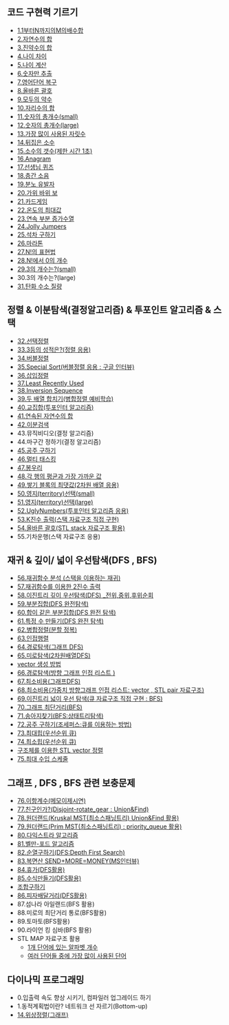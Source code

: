 ﻿## 코드 구현력 기르기

- [1.1부터N까지의M의배수합](1.implement/1.cpp)
- [2.자연수의 합](1.implement/2.cpp)
- [3.진약수의 합](1.implement/3.cpp)
- [4.나이 차이](1.implement/4.cpp)
- [5.나이 계산](1.implement/5.cpp)
- [6.숫자만 추출](1.implement/6.cpp)
- [7.영어단어 복구](1.implement/7.cpp)
- [8.올바른 괄호](1.implement/8.cpp)
- [9.모두의 약수](1.implement/9.cpp)
- [10.자리수의 합](1.implement/10.cpp)
- [11.숫자의 총개수(small)](1.implement/11.cpp)
- [12.숫자의 총개수(large)](1.implement/12.cpp)
- [13.가장 많이 사용된 자릿수](1.implement/13.cpp)
- [14.뒤집은 소수](1.implement/14.cpp)
- [15.소수의 갯수(제한 시간 1초)](1.implement/15.cpp)
- [16.Anagram](1.implement/16.cpp)
- [17.선생님 퀴즈](1.implement/17.cpp)
- [18.층간 소음](1.implement/18.cpp)
- [19.분노 유발자](1.implement/19.cpp)
- [20.가위 바위 보](1.implement/20.cpp)
- [21.카드게임](1.implement/21.cpp)
- [22.온도의 최대값](1.implement/22.cpp)
- [23.연속 부분 증가수열](1.implement/23.cpp)
- [24.Jolly Jumpers](1.implement/24.cpp)
- [25.석차 구하기](1.implement/25.cpp)
- [26.마라톤](1.implement/26.cpp)
- [27.N!의 표현법](1.implement/27.cpp)
- [28.N!에서 0의 개수](1.implement/28.cpp)
- [29.3의 개수는?(small)](1.implement/29.cpp)
- 30.3의 개수는?(large)
- [31.탄화 수소 질량](1.implement/31.cpp)

## 정렬 & 이분탐색(결정알고리즘) & 투포인트 알고리즘 & 스택

- [32.선택정렬](2.sort_search/32.cpp)
- [33.3등의 성적은?(정렬 응용)](2.sort_search/33.cpp)
- [34.버블정렬](2.sort_search/34.cpp)
- [35.Special Sort(버블정렬 응용 : 구글 인터뷰)](2.sort_search/35.cpp)
- [36.삽입정렬](2.sort_search/36.cpp)
- [37.Least Recently Used](2.sort_search/37.cpp)
- [38.Inversion Sequence](2.sort_search/38.cpp)
- [39.두 배열 합치기(병합정렬 예비학습)](2.sort_search/39.cpp)
- [40.교집합(투포인터 알고리즘)](2.sort_search/40.cpp)
- [41.연속된 자연수의 합](2.sort_search/41.cpp)
- [42.이분검색](2.sort_search/42.cpp)
- 43.뮤직비디오(결정 알고리즘)
- 44.마구간 정하기(결정 알고리즘)
- [45.공주 구하기](2.sort_search/45.cpp)
- [46.멀티 태스킹](2.sort_search/46.cpp)
- [47.봉우리](2.sort_search/47.cpp)
- [48.각 행의 평균과 가장 가까운 값](2.sort_search/48.cpp)
- [49.쌓기 블록의 최댓값(2차원 배열 응용)](2.sort_search/49.cpp)
- [50.영지(territory)선택(small)](2.sort_search/50.cpp)
- [51.영지(territory)선택(large)](2.sort_search/51.cpp)
- [52.UglyNumbers(투포인터 알고리즘 응용)](2.sort_search/52.cpp)
- [53.K진수 출력(스택 자료구조 직접 구현)](2.sort_search/53.cpp)
- [54.올바른 괄호(STL stack 자료구조 활용)](2.sort_search/54.cpp)
- 55.기차운행(스택 자료구조 응용)

## 재귀 & 깊이/ 넓이 우선탐색(DFS , BFS)

- [56.재귀함수 분석 (스택을 이용하는 재귀)](3.recur/56.cpp)
- [57.재귀함수를 이용한 2진수 출력](3.recur/57.cpp)
- [58.이진트리 깊이 우선탐색(DFS) _전위,중위,후위순회](3.recur/58.cpp)
- [59.부분집합(DFS 완전탐색)](3.recur/59.cpp)
- [60.합이 같은 부분집합(DFS 완전 탐색)](3.recur/60.cpp)
- [61.특정 수 만들기(DFS 완전 탐색)](3.recur/61.cpp)
- [62.병합정렬(분할 정복)](3.recur/62.cpp)
- [63.인접행렬](3.recur/63.cpp)
- [64.경로탐색(그래프 DFS)](3.recur/64.cpp)
- [65.미로탐색(2차원배열DFS)](3.recur/65.cpp)
- [vector 생성 방법](3.recur/vector.cpp)
- [66.경로탐색(방향 그래프 인접 리스트 )](3.recur/66.cpp)
- [67.최소비용(그래프DFS)](3.recur/67.cpp)
- [68.최소비용(가중치 방향그래프 인접 리스트: vector , STL pair 자료구조)](3.recur/68.cpp)
- [69.이진트리 넓이 우선 탐색(큐 자료구조 직접 구현 : BFS)](3.recur/69.cpp)
- [70.그래프 최단거리(BFS)](3.recur/70.cpp)
- [71.송아지찾기(BFS:상태트리탐색)](3.recur/71.cpp)
- [72.공주 구하기(조세퍼스:큐를 이용하는 방법)](3.recur/72.cpp)
- [73.최대힙(우선순위 큐)](3.recur/73.cpp)
- [74.최소힙(우선순위 큐)](3.recur/74.cpp)
- [구조체를 이용한 STL vector 정렬](3.recur/stl_sort.cpp)
- [75.최대 수입 스케줄](3.recur/75.cpp)

## 그래프 , DFS , BFS 관련 보충문제

- [76.이항계수(메모이제시연)](4.graph/76.cpp)
- [77.친구인가?(Disjoint-rotate_gear : Union&Find)](4.graph/77.cpp)
- [78.원더랜드(Kruskal MST(최소스패닝트리) Union&Find 활용)](4.graph/78.cpp)
- [79.원더랜드(Prim MST(최소스패닝트리) : priority_queue 활용)](4.graph/79.cpp)
- [80.다익스트라 알고리즘](4.graph/80.cpp)
- [81.벨만-포드 알고리즘](4.graph/벨만.md)
- [82.순열구하기(DFS:Depth First Search)](4.graph/82.cpp)
- [83.복면산 SEND+MORE=MONEY(MS인터뷰)](4.graph/83.cpp)
- [84.휴가(DFS활용)](4.graph/84.cpp)
- [85.수식만들기(DFS활용)](4.graph/85.cpp)
- [조합구하기](4.graph/combination.cpp)
- [86.피자배달거리(DFS활용)](../solved/gold5/15686.cpp)
- 87.섬나라 아일랜드(BFS 활용)
- 88.미로의 최단거리 통로(BFS활용)
- 89.토마토(BFS활용)
- 90.라이언 킹 심바(BFS 활용)
- STL MAP 자료구조 활용
  - [1개 단어에 있는 알파벳 개수](4.graph/MAP.cpp)
  - [여러 단어들 중에 가장 많이 사용된 단어](4.graph/map2.cpp)

## 다이나믹 프로그래밍

- 0.입출력 속도 향상 시키기, 컴파일러 업그레이드 하기
- 1.동적계획법이란? 네트워크 선 자르기(Bottom-up)
- [14.위상정렬(그래프)](5.dp/topological.cpp)